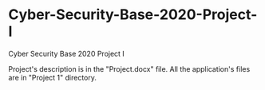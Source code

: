# Cyber-Security-Base-2020-Project-I
Cyber Security Base 2020 Project I

Project's description is in the "Project.docx" file.
All the application's files are in "Project 1" directory.
